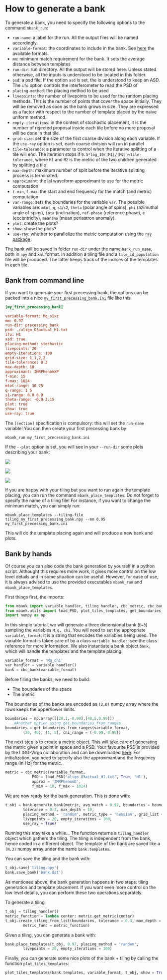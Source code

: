 How to generate a bank
======================

To generate a bank, you need to specify the following options to the command `mbank_run`:

- `run-name`: a label for the run. All the output files will be named accordingly.
- `variable-format`: the coordinates to include in the bank. See [here](../package_reference/handlers.rst) the available formats.
- `mm`: minimum match requirement for the bank. It sets the average distance between templates
- `run-dir`: run directory. All the output will be stored here. Unless stated otherwise, all the inputs is understood to be located in this folder.
- `psd`: a psd file. If the option `asd` is set, the is understood to keep an ASD. The `ifo` option controls the interferometer to read the PSD of
- `placing-method`: the placing method to be used
- `livepoints`: the number of livepoints to be used for the random placing methods. This is the number of points that cover the space initially. They will be removed as soon as the bank grows in size. They are expressed as a factor with respect to the number of template placed by the naive uniform method.
- `empty-iterations`: in the context of stochastic placement, it is the number of rejected proposal inside each tile before no more proposal will be done in that tile.
- `grid-size`: set the size of the first coarse division along each variable. If the `use-ray` option is set, each coarse division will run in parallel
- `tile-tolerance`: a parameter to control when the iterative splitting of a tile will end. The iteration stops if `0.5*log_10(|M1|/|M2|)<tile-tolerance`, where `M1` and `M2` is the metric of the two children generated by splitting a tile
- `max-depth`: maximum number of split before the iterative splitting process is terminated.
- `approximant`: the lal waveform approximant to use for the metric computation
- `f-min`, `f-max`: the start and end frequency for the match (and metric) computation
- `var-range`: sets the boundaries for the variable `var`.
The possible variables are: `mtot`, `q`, `s1`/`s2`, `theta` (polar angle of spins), `phi` (azimuthal angle of spins), `iota` (inclination), `ref-phase` (reference phase), `e` (eccentricity), `meanano` (mean periastron anomaly).
- `plot`: create the plots?
- `show`: show the plots?
- `use-ray`: whether to parallelize the metric computation using the [`ray` package](https://www.ray.io/)

The bank will be saved in folder `run-dir` under the name `bank_run_name`, both in `npy` and `xml` format. In addition a tiling file and a `tile_id_population` file will be produced. The latter keeps track of the indices of the templates in each tile.

## Bank from command line

If you want to generate your first precessing bank, the options can be packed into a nice [`my_first_precessing_bank.ini`](https://github.com/stefanoschmidt1995/mbank/tree/master/examples/my_first_precessing_bank.ini) file like this:

```ini
[my_first_precessing_bank]

variable-format: Mq_s1xz
mm: 0.97
run-dir: precessing_bank
psd: ./aligo_O3actual_H1.txt
ifo: H1
asd: true
placing-method: stochastic
livepoints: 20
empty-iterations: 100
grid-size: 1,1,2,2
tile-tolerance: 0.3
max-depth: 10
approximant: IMRPhenomXP
f-min: 15
f-max: 1024
mtot-range: 30 75
q-range: 1 5
s1-range: 0.0 0.9 
theta-range: -0.0 3.15
plot: true
show: true
use-ray: true
```

The `[section]` specification is compulsory: this will set the `run-name` variable!
You can then create your first precessing bank by

	mbank_run my_first_precessing_bank.ini

If the `--plot` option is set, you will see in your `--run-dir` some plots describing your bank:

![](../img/bank.png)

![](../img/tiling.png)

![](../img/hist.png)

If you are happy with your tiling but you want to run again the template placing, you can run the command `mbank_place_templates`. Do not forget to specify the name of a tiling file!
For instance, if you want to change the minimum match, you can simply run:
	
	mbank_place_templates --tiling-file tiling_my_first_precessing_bank.npy --mm 0.95 my_first_precessing_bank.ini

This will do the template placing again and will produce a new bank and plots.

## Bank by hands

Of course you can also code the bank generation by yourself in a python script. Althought this requires more work, it gives more control on the low level details and in some situation can be useful. However, for ease of use, it is always advised to use the provided executables `mbank_run` and `mbank_place_templates`.

First things first, the imports:

```Python
from mbank import variable_handler, tiling_handler, cbc_metric, cbc_bank
from mbank.utils import load_PSD, plot_tiles_templates, get_boundaries_from_ranges
import numpy as np
```

In this simple tutorial, we will generate a three dimensional bank (`D=3`) sampling the variables `M,q, chi`.
You will need to set the appropriate `variable\_format`: it is a string that encodes the variables being used. The variable format is taken care of by a class `variable_handler`: see the class reference for more information.
We also instantiate a bank object `bank`, which will handle the templates and the template placing.

```Python
variable_format = 'Mq_chi'
var_handler = variable_handler()
bank = cbc_bank(variable_format)
```

Before filling the banks, we need to build:

- The boundaries of the space
- The metric

The boundaries of the banks are encoded as `(2,D)` numpy array where the rows keeps the upper/lower limits.

```Python
boundaries = np.array([[20,1,-0.99],[40,5,0.99]])
	#Another option using get_boundaries_from_ranges
boundaries = get_boundaries_from_ranges(variable_format,
		(20, 40), (1, 5), chi_range = (-0.99, 0.99))
```

The next step is to create a metric object. This will take care of generating the metric given a point in space and a PSD.
Your favourite PSD is provided by the LIGO-Virgo collaboration and can be downloaded [here](https://dcc.ligo.org/LIGO-T2000012/public).
For initialization, you need to specify also the approximant and the frequency range (in Hz) for the metric.

```Python
metric = cbc_metric(variable_format,
			PSD = load_PSD('aligo_O3actual_H1.txt', True, 'H1'),
			approx = 'IMRPhenomD',
			f_min = 10, f_max = 1024)
```

We are now ready for the bank generation. This is done with:

```Python
t_obj = bank.generate_bank(metric, avg_match = 0.97, boundaries = boundaries,
		tolerance = 0.3, max_depth = 10,
		placing_method = 'random', metric_type = 'hessian', grid_list = (1,1,4),
		livepoints = 20, empty_iterations = 100,
		use_ray = True)
```

Running this may take a while...
The function returns a `tiling_handler` object which gathers the tiling. The tiling is independent from the bank, hence coded in a different object.
The template of the bank are saved like a `(N,3)` numpy array under the name `bank.templates`.

You can save the tiling and the bank with:

```Python
t_obj.save('tiling.npy')
bank.save_bank('bank.dat')
```

As mentioned above, the bank generation happens in two steps: tiling generation and template placement. If you want even more control on the low level details, you can perform these two operations separately.

To generate a tiling

```Python
t_obj = tiling_handler()
metric_function = lambda center: metric.get_metric(center)
t_obj.create_tiling_from_list(boundaries, tolerance = 0.3, max_depth = 10,
		metric_func = metric_function)
```

Given a tiling, you can generate a bank with:
```Python
bank.place_templates(t_obj, 0.97, placing_method = 'random',
		livepoints = 20, empty_iterations = 100)
```

Finally, you can generate some nice plots of the bank + tiling by calling the function `plot_tiles_templates`:

```Python
plot_tiles_templates(bank.templates, variable_format, t_obj, show = True)
```










